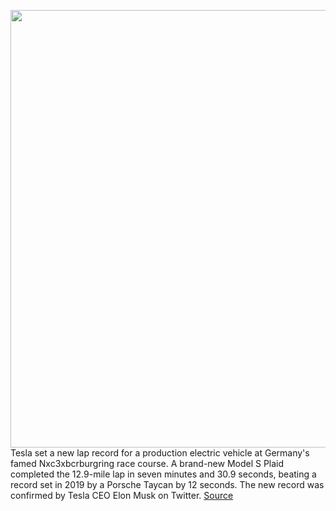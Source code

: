 <img src='https://cdn.vox-cdn.com/thumbor/CCLh_pt1UHgQ19XBXkliSqsV734=/0x0:2416x1449/1200x800/filters:focal(1015x532:1401x918)/cdn.vox-cdn.com/uploads/chorus_image/image/69839808/Screen_Shot_2021_09_10_at_9.53.20_AM.0.png' width='700px' /><br/>
Tesla set a new lap record for a production electric vehicle at Germany's famed Nxc3xbcrburgring race course. A brand-new Model S Plaid completed the 12.9-mile lap in seven minutes and 30.9 seconds, beating a record set in 2019 by a Porsche Taycan by 12 seconds. The new record was confirmed by Tesla CEO Elon Musk on Twitter.
<a href='https://www.theverge.com/2021/9/10/22666576/tesla-model-s-plaid-nurburgring-ev-production-record'> Source <a/>